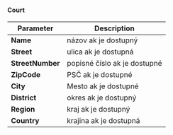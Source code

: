 #### Court
| Parameter | Description |
| ----------- | ----------- |
| **Name** | názov ak je dostupný |
| **Street** | ulica ak je dostupná |
| **StreetNumber** | popisné číslo ak je dostupné |
| **ZipCode** | PSČ ak je dostupné |
| **City** | Mesto ak je dostupné |
| **District** | okres ak je dostupný |
| **Region** | kraj ak je dostupný |
| **Country** | krajina ak je dostupná |